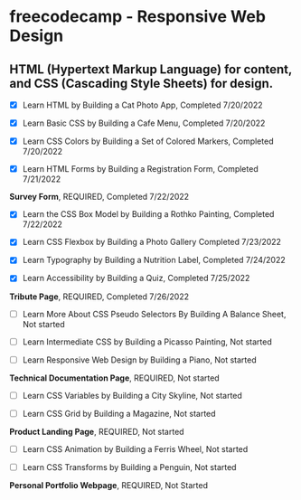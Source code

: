# **freecodecamp - Responsive Web Design**
## HTML (Hypertext Markup Language) for content, and CSS (Cascading Style Sheets) for design.

- [x] Learn HTML by Building a Cat Photo App, Completed 7/20/2022

- [x] Learn Basic CSS by Building a Cafe Menu, Completed 7/20/2022

- [x] Learn CSS Colors by Building a Set of Colored Markers, Completed 7/20/2022

- [x] Learn HTML Forms by Building a Registration Form, Completed 7/21/2022

**Survey Form**, REQUIRED,  Completed 7/22/2022

- [x] Learn the CSS Box Model by Building a Rothko Painting, Completed 7/22/2022

- [x] Learn CSS Flexbox by Building a Photo Gallery Completed 7/23/2022

- [x] Learn Typography by Building a Nutrition Label, Completed 7/24/2022

- [x] Learn Accessibility by Building a Quiz, Completed 7/25/2022

**Tribute Page**, REQUIRED, Completed 7/26/2022

- [ ] Learn More About CSS Pseudo Selectors By Building A Balance Sheet, Not started

- [ ] Learn Intermediate CSS by Building a Picasso Painting, Not started

- [ ] Learn Responsive Web Design by Building a Piano, Not started

**Technical Documentation Page**, REQUIRED,  Not started

- [ ] Learn CSS Variables by Building a City Skyline, Not started

- [ ] Learn CSS Grid by Building a Magazine, Not started

**Product Landing Page**, REQUIRED, Not started

- [ ] Learn CSS Animation by Building a Ferris Wheel, Not started

- [ ] Learn CSS Transforms by Building a Penguin, Not started

**Personal Portfolio Webpage**, REQUIRED, Not Started
